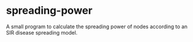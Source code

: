 # spreading-power

A small program to calculate the spreading power of nodes according to an SIR disease spreading model.